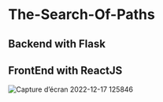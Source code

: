 # The-Search-Of-Paths

## Backend with Flask

## FrontEnd with ReactJS

![Capture d’écran 2022-12-17 125846](https://user-images.githubusercontent.com/74665047/208242955-63dc70c3-4490-4f96-840b-0e377de9208c.jpg)
